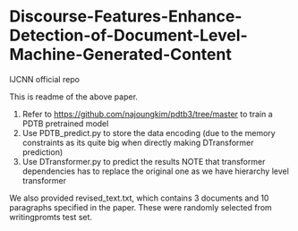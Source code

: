 # Discourse-Features-Enhance-Detection-of-Document-Level-Machine-Generated-Content
IJCNN official repo


This is readme of the above paper.

1. Refer to https://github.com/najoungkim/pdtb3/tree/master to train a PDTB pretrained model
2. Use PDTB_predict.py to store the data encoding (due to the memory constraints as its quite big when directly making DTransformer prediction)
3. Use DTransformer.py to predict the results
NOTE that transformer dependencies has to replace the original one as we have hierarchy level transformer

We also provided revised_text.txt, which contains 3 documents and 10 paragraphs specified in the paper. These were randomly selected from writingpromts test set. 
